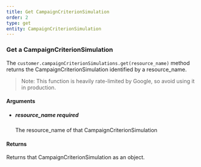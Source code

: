 ```yaml
---
title: Get CampaignCriterionSimulation 
order: 2
type: get
entity: CampaignCriterionSimulation 
---
```


### Get a CampaignCriterionSimulation 

The `customer.campaignCriterionSimulations.get(resource_name)` method returns the CampaignCriterionSimulation identified by a resource_name. 

> Note: This function is heavily rate-limited by Google, so avoid using it in production.


#### Arguments

- ##### resource_name *required*
    The resource_name of that CampaignCriterionSimulation


#### Returns

Returns that CampaignCriterionSimulation as an object.
